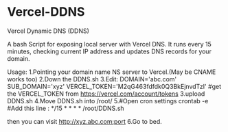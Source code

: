 # Vercel-DDNS
Vercel Dynamic DNS (DDNS)


A bash Script for exposing local server with Vercel DNS. It runs every 15 minutes, checking current IP address and updates DNS records for your domain.

Usage:
1.Pointing your domain name NS server to Vercel.(May be CNAME works too)
2.Down the DDNS.sh
3.Edit:
DOMAIN='abc.com'
SUB_DOMAIN='xyz'
VERCEL_TOKEN='M2qG463fdfdk0Q3BkEjnvdTzI'
#get the VERCEL_TOKEN from https://vercel.com/account/tokens
3.upload DDNS.sh
4.Move DDNS.sh into /root/
5.#Open cron settings crontab -e
#Add this line :
*/15 * * * * /root/DDNS.sh

then you can visit  http://xyz.abc.com:port 
6.Go to bed.
